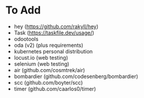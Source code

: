 # To Add

- hey (https://github.com/rakyll/hey)
- Task (https://taskfile.dev/usage/)
- odootools
- oda (v2) (plus requirements)
- kubernetes personal distribution
- locust.io (web testing)
- selenium (web testing)
- air (github.com/cosmtrek/air)
- bombardier (github.com/codesenberg/bombardier)
- scc (github.com/boyter/scc)
- timer (github.com/caarlos0/timer)